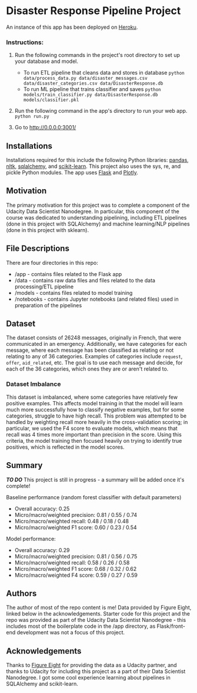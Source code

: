 # Disaster Response Pipeline Project

An instance of this app has been deployed on [Heroku](https://dsnd-disaster-dashboard.herokuapp.com/).

### Instructions:
1. Run the following commands in the project's root directory to set up your database and model.

    - To run ETL pipeline that cleans data and stores in database
        `python data/process_data.py data/disaster_messages.csv data/disaster_categories.csv data/DisasterResponse.db`
    - To run ML pipeline that trains classifier and saves
        `python models/train_classifier.py data/DisasterResponse.db models/classifier.pkl`

2. Run the following command in the app's directory to run your web app.
    `python run.py`

3. Go to http://0.0.0.0:3001/

## Installations
Installations required for this include the following Python libraries: [pandas](https://pandas.pydata.org/), [nltk](https://www.nltk.org/), [sqlalchemy](https://www.sqlalchemy.org/), and [scikit-learn](https://scikit-learn.org/stable/). This project also uses the sys, re, and pickle Python modules. The app uses [Flask](http://flask.pocoo.org/) and [Plotly](https://plot.ly/).

## Motivation
The primary motivation for this project was to complete a component of the Udacity Data Scientist Nanodegree. In particular, this component of the course was dedicated to understanding pipelining, including ETL pipelines (done in this project with SQLAlchemy) and machine learning/NLP pipelines (done in this project with sklearn).

## File Descriptions
There are four directories in this repo:
- /app - contains files related to the Flask app
- /data - contains raw data files and files related to the data processing/ETL pipeline
- /models - contains files related to model training
- /notebooks - contains Jupyter notebooks (and related files) used in preparation of the pipelines

## Dataset
The dataset consists of 26248 messages, originally in French, that were communicated in an emergency.
Additionally, we have categories for each message, where each message has been classified as relating
or not relating to any of 36 categories. Examples of categories include `request`, `offer`, `aid_related`,
etc. The goal is to use each message and decide, for each of the 36 categories, which ones they are or 
aren't related to.

### Dataset Imbalance
This dataset is imbalanced, where some categories have relatively few positive examples. This affects
model training in that the model will learn much more successfully how to classify negative examples,
but for some categories, struggle to have high recall. This problem was attempted to be handled by
weighting recall more heavily in the cross-validation scoring; in particular, we used the F4 score to
evaluate models, which means that recall was 4 times more important than precision in the score. Using
this criteria, the model training then focused heavily on trying to identify true positives, which is 
reflected in the model scores.

## Summary
***TO DO*** This project is still in progress - a summary will be added once it's complete!

Baseline performance (random forest classifier with default parameters)
- Overall accuracy: 0.25
- Micro/macro/weighted precision: 0.81 / 0.55 / 0.74
- Micro/macro/weighted recall: 0.48 / 0.18 / 0.48
- Micro/macro/weighted F1 score: 0.60 / 0.23 / 0.54

Model performance:
- Overall accuracy: 0.29
- Micro/macro/weighted precision: 0.81 / 0.56 / 0.75
- Micro/macro/weighted recall: 0.58 / 0.26 / 0.58
- Micro/macro/weighted F1 score: 0.68 / 0.32 / 0.62 
- Micro/macro/weighted F4 score: 0.59 / 0.27 / 0.59

## Authors
The author of most of the repo content is me! Data provided by Figure Eight, linked below in the acknowledgements. Starter code for this project and the repo was provided as part of the Udacity Data Scientist Nanodegree - this includes most of the boilerplate code in the /app directory, as Flask/front-end development was not a focus of this project.

## Acknowledgements
Thanks to [Figure Eight](https://www.figure-eight.com/) for providing the data as a Udacity partner, and thanks to Udacity for including this project as a part of their Data Scientist Nanodegree. I got some cool experience learning about pipelines in SQLAlchemy and scikit-learn.
